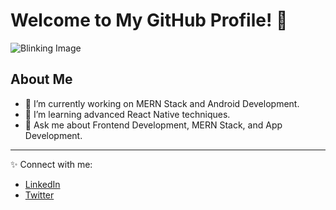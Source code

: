 # Welcome to My GitHub Profile! 👋

![Blinking Image](https://your-image-url-or-repo-path/blinking.gif)

## About Me
- 🔭 I’m currently working on MERN Stack and Android Development.
- 🌱 I’m learning advanced React Native techniques.
- 💬 Ask me about Frontend Development, MERN Stack, and App Development.

---

✨ Connect with me:
- [LinkedIn](https://www.linkedin.com/in/your-profile)
- [Twitter](https://twitter.com/your-profile)
